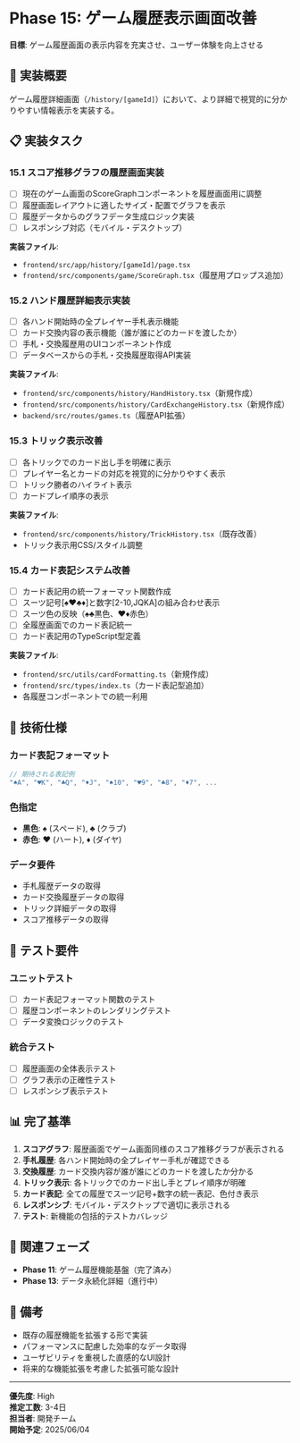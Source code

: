 # Phase 15: ゲーム履歴表示画面改善

**目標**: ゲーム履歴画面の表示内容を充実させ、ユーザー体験を向上させる

## 🎯 実装概要

ゲーム履歴詳細画面（`/history/[gameId]`）において、より詳細で視覚的に分かりやすい情報表示を実装する。

## 📋 実装タスク

### 15.1 スコア推移グラフの履歴画面実装
- [ ] 現在のゲーム画面のScoreGraphコンポーネントを履歴画面用に調整
- [ ] 履歴画面レイアウトに適したサイズ・配置でグラフを表示
- [ ] 履歴データからのグラフデータ生成ロジック実装
- [ ] レスポンシブ対応（モバイル・デスクトップ）

**実装ファイル**:
- `frontend/src/app/history/[gameId]/page.tsx`
- `frontend/src/components/game/ScoreGraph.tsx`（履歴用プロップス追加）

### 15.2 ハンド履歴詳細表示実装
- [ ] 各ハンド開始時の全プレイヤー手札表示機能
- [ ] カード交換内容の表示機能（誰が誰にどのカードを渡したか）
- [ ] 手札・交換履歴用のUIコンポーネント作成
- [ ] データベースからの手札・交換履歴取得API実装

**実装ファイル**:
- `frontend/src/components/history/HandHistory.tsx`（新規作成）
- `frontend/src/components/history/CardExchangeHistory.tsx`（新規作成）
- `backend/src/routes/games.ts`（履歴API拡張）

### 15.3 トリック表示改善
- [ ] 各トリックでのカード出し手を明確に表示
- [ ] プレイヤー名とカードの対応を視覚的に分かりやすく表示
- [ ] トリック勝者のハイライト表示
- [ ] カードプレイ順序の表示

**実装ファイル**:
- `frontend/src/components/history/TrickHistory.tsx`（既存改善）
- トリック表示用CSS/スタイル調整

### 15.4 カード表記システム改善
- [ ] カード表記用の統一フォーマット関数作成
- [ ] スーツ記号[♠♥♣♦]と数字[2-10,JQKA]の組み合わせ表示
- [ ] スーツ色の反映（♠♣黒色、♥♦赤色）
- [ ] 全履歴画面でのカード表記統一
- [ ] カード表記用のTypeScript型定義

**実装ファイル**:
- `frontend/src/utils/cardFormatting.ts`（新規作成）
- `frontend/src/types/index.ts`（カード表記型追加）
- 各履歴コンポーネントでの統一利用

## 🔧 技術仕様

### カード表記フォーマット
```typescript
// 期待される表記例
"♠A", "♥K", "♣Q", "♦J", "♠10", "♥9", "♣8", "♦7", ...
```

### 色指定
- **黒色**: ♠ (スペード), ♣ (クラブ)
- **赤色**: ♥ (ハート), ♦ (ダイヤ)

### データ要件
- 手札履歴データの取得
- カード交換履歴データの取得
- トリック詳細データの取得
- スコア推移データの取得

## 🧪 テスト要件

### ユニットテスト
- [ ] カード表記フォーマット関数のテスト
- [ ] 履歴コンポーネントのレンダリングテスト
- [ ] データ変換ロジックのテスト

### 統合テスト
- [ ] 履歴画面の全体表示テスト
- [ ] グラフ表示の正確性テスト
- [ ] レスポンシブ表示テスト

## 📊 完了基準

1. **スコアグラフ**: 履歴画面でゲーム画面同様のスコア推移グラフが表示される
2. **手札履歴**: 各ハンド開始時の全プレイヤー手札が確認できる
3. **交換履歴**: カード交換内容が誰が誰にどのカードを渡したか分かる
4. **トリック表示**: 各トリックでのカード出し手とプレイ順序が明確
5. **カード表記**: 全ての履歴でスーツ記号+数字の統一表記、色付き表示
6. **レスポンシブ**: モバイル・デスクトップで適切に表示される
7. **テスト**: 新機能の包括的テストカバレッジ

## 🔗 関連フェーズ

- **Phase 11**: ゲーム履歴機能基盤（完了済み）
- **Phase 13**: データ永続化詳細（進行中）

## 📝 備考

- 既存の履歴機能を拡張する形で実装
- パフォーマンスに配慮した効率的なデータ取得
- ユーザビリティを重視した直感的なUI設計
- 将来的な機能拡張を考慮した拡張可能な設計

---

**優先度**: High  
**推定工数**: 3-4日  
**担当者**: 開発チーム  
**開始予定**: 2025/06/04